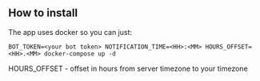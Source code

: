 ## How to install
The app uses docker so you can just:
```
BOT_TOKEN=<your bot token> NOTIFICATION_TIME=<HH>:<MM> HOURS_OFFSET=<HH>.<MM> docker-compose up -d
```
HOURS_OFFSET - offset in hours from server timezone to your timezone